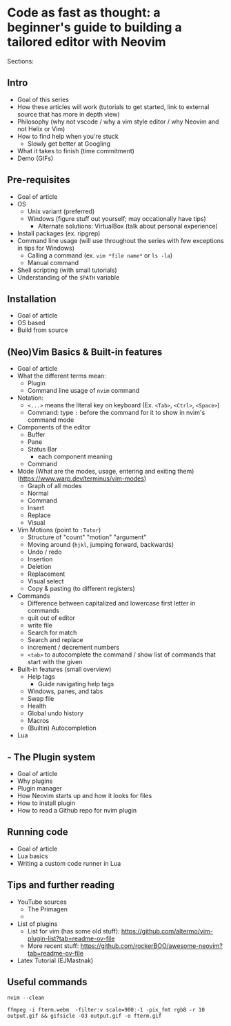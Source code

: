 # Code as fast as thought: a beginner's guide to building a tailored editor with Neovim

Sections:
## Intro
- Goal of this series
- How these articles will work (tutorials to get started, link to external source that has more in depth view)
- Philosophy (why not vscode / why a vim style editor / why Neovim and not Helix or Vim)
- How to find help when you're stuck
    - Slowly get better at Googling
- What it takes to finish (time commitment)
- Demo (GIFs)

## Pre-requisites
- Goal of article
- OS
    - Unix variant (preferred)
    - Windows (figure stuff out yourself; may occationally have tips)
        - Alternate solutions: VirtualBox (talk about personal experience)
- Install packages (ex. ripgrep)
- Command line usage (will use throughout the series with few exceptions in tips for Windows)
    - Calling a command (ex. `vim *file name*` or `ls -la`)
    - Manual command
- Shell scripting (with small tutorials)
- Understanding of the `$PATH` variable

## Installation
- Goal of article
- OS based
- Build from source

## (Neo)Vim Basics & Built-in features 
- Goal of article
- What the different terms mean: 
    - Plugin
    - Command line usage of `nvim` command
- Notation:
    - `<...>` means the literal key on keyboard (Ex. `<Tab>`, `<Ctrl>`, `<Space>`)
    - Command: type `:` before the command for it to show in nvim's command mode
- Components of the editor  
    - Buffer
    - Pane
    - Status Bar
        - each component meaning
    - Command
- Mode (What are the modes, usage, entering and exiting them) (https://www.warp.dev/terminus/vim-modes)
    - Graph of all modes
    - Normal
    - Command
    - Insert
    - Replace
    - Visual
- Vim Motions (point to `:Tutor`)
    - Structure of "count" "motion" "argument"
    - Moving around (`hjkl`, jumping forward, backwards)
    - Undo / redo
    - Insertion
    - Deletion
    - Replacement
    - Visual select
    - Copy & pasting (to different registers)
- Commands
    - Difference between capitalized and lowercase first letter in commands
    - quit out of editor
    - write file
    - Search for match
    - Search and replace
    - increment / decrement numbers
    - `<tab>` to autocomplete the command / show list of commands that start with the given
- Built-in features (small overview)
    - Help tags
        - Guide navigating help tags
    - Windows, panes, and tabs
    - Swap file
    - Health
    - Global undo history
    <!-- - Installing plugins without a plugin manager -->
    - Macros
    - (Builtin) Autocompletion
- Lua

## - The Plugin system
- Goal of article
- Why plugins
- Plugin manager
- How Neovim starts up and how it looks for files
- How to install plugin
- How to read a Github repo for nvim plugin

## Running code
- Goal of article
- Lua basics
- Writing a custom code runner in Lua

## Tips and further reading
- YouTube sources
    - The Primagen
    - 
- List of plugins
    - List for vim (has some old stuff): https://github.com/altermo/vim-plugin-list?tab=readme-ov-file
    - More recent stuff: https://github.com/rockerBOO/awesome-neovim?tab=readme-ov-file
- Latex Tutorial (EJMastnak)

## Useful commands

`nvim --clean`

`ffmpeg -i fterm.webm  -filter:v scale=900:-1 -pix_fmt rgb8 -r 10 output.gif && gifsicle -O3 output.gif -o fterm.gif`

